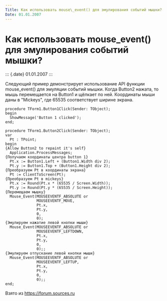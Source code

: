```yaml
---
Title: Как использовать mouse\_event() для эмулирования событий мышки?
Date: 01.01.2007
---
```



Как использовать mouse\_event() для эмулирования событий мышки?
===============================================================

::: {.date}
01.01.2007
:::

Следующий пример демонстрирует использование API функции mouse\_event()
для эмуляции событий мышки. Когда Button2 нажата, то мышь перемещается
на Button1 и щёлкает по ней. Координаты мыши даны в \"Mickeys\", где
65535 соответствует ширине экрана.

    procedure TForm1.Button1Click(Sender: TObject); 
    begin 
      ShowMessage('Button 1 clicked'); 
    end; 
     
    procedure TForm1.Button2Click(Sender: TObject); 
    var 
      Pt : TPoint; 
    begin 
    {Allow Button2 to repaint it's self} 
      Application.ProcessMessages; 
    {Получаем координаты центра button 1} 
      Pt.x := Button1.Left + (Button1.Width div 2); 
      Pt.y := Button1.Top + (Button1.Height div 2); 
    {Преобразуем Pt в координаты экрана} 
      Pt := ClientToScreen(Pt); 
    {Преобразуем Pt в mickeys} 
      Pt.x := Round(Pt.x * (65535 / Screen.Width)); 
      Pt.y := Round(Pt.y * (65535 / Screen.Height)); 
    {Перемещаем мышку} 
      Mouse_Event(MOUSEEVENTF_ABSOLUTE or 
                  MOUSEEVENTF_MOVE, 
                  Pt.x, 
                  Pt.y, 
                  0, 
                  0); 
    {Эмулируем нажатие левой кнопки мыши} 
      Mouse_Event(MOUSEEVENTF_ABSOLUTE or 
                  MOUSEEVENTF_LEFTDOWN, 
                  Pt.x, 
                  Pt.y, 
                  0, 
                  0);; 
    {Эмулируем отпускание левой кнопки мыши} 
      Mouse_Event(MOUSEEVENTF_ABSOLUTE or 
                  MOUSEEVENTF_LEFTUP, 
                  Pt.x, 
                  Pt.y, 
                  0, 
                  0);; 
    end;

Взято из <https://forum.sources.ru>
